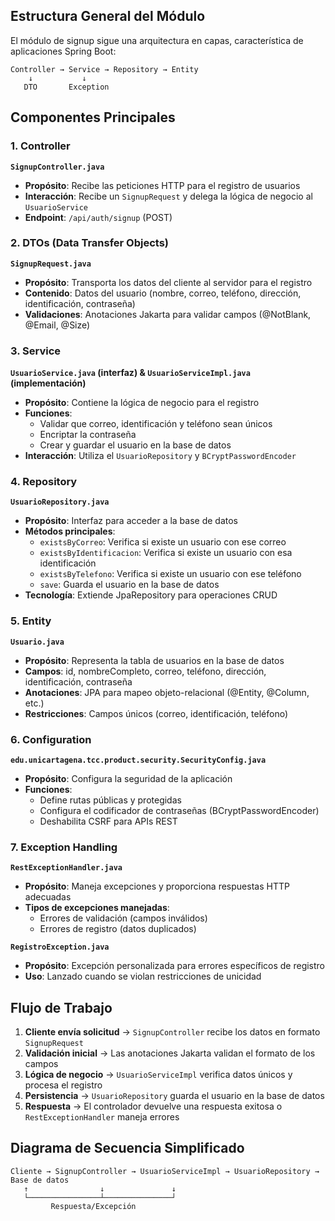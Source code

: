 ## Estructura General del Módulo

El módulo de signup sigue una arquitectura en capas, característica de aplicaciones Spring Boot:

```
Controller → Service → Repository → Entity
    ↓           ↓
   DTO       Exception
```

## Componentes Principales

### 1. Controller

**`SignupController.java`**
- **Propósito**: Recibe las peticiones HTTP para el registro de usuarios
- **Interacción**: Recibe un `SignupRequest` y delega la lógica de negocio al `UsuarioService`
- **Endpoint**: `/api/auth/signup` (POST)

### 2. DTOs (Data Transfer Objects)

**`SignupRequest.java`**
- **Propósito**: Transporta los datos del cliente al servidor para el registro
- **Contenido**: Datos del usuario (nombre, correo, teléfono, dirección, identificación, contraseña)
- **Validaciones**: Anotaciones Jakarta para validar campos (@NotBlank, @Email, @Size)

### 3. Service

**`UsuarioService.java` (interfaz) & `UsuarioServiceImpl.java` (implementación)**
- **Propósito**: Contiene la lógica de negocio para el registro
- **Funciones**:
    - Validar que correo, identificación y teléfono sean únicos
    - Encriptar la contraseña
    - Crear y guardar el usuario en la base de datos
- **Interacción**: Utiliza el `UsuarioRepository` y `BCryptPasswordEncoder`

### 4. Repository

**`UsuarioRepository.java`**
- **Propósito**: Interfaz para acceder a la base de datos
- **Métodos principales**:
    - `existsByCorreo`: Verifica si existe un usuario con ese correo
    - `existsByIdentificacion`: Verifica si existe un usuario con esa identificación
    - `existsByTelefono`: Verifica si existe un usuario con ese teléfono
    - `save`: Guarda el usuario en la base de datos
- **Tecnología**: Extiende JpaRepository para operaciones CRUD

### 5. Entity

**`Usuario.java`**
- **Propósito**: Representa la tabla de usuarios en la base de datos
- **Campos**: id, nombreCompleto, correo, teléfono, dirección, identificación, contraseña
- **Anotaciones**: JPA para mapeo objeto-relacional (@Entity, @Column, etc.)
- **Restricciones**: Campos únicos (correo, identificación, teléfono)

### 6. Configuration

**`edu.unicartagena.tcc.product.security.SecurityConfig.java`**
- **Propósito**: Configura la seguridad de la aplicación
- **Funciones**:
    - Define rutas públicas y protegidas
    - Configura el codificador de contraseñas (BCryptPasswordEncoder)
    - Deshabilita CSRF para APIs REST

### 7. Exception Handling

**`RestExceptionHandler.java`**
- **Propósito**: Maneja excepciones y proporciona respuestas HTTP adecuadas
- **Tipos de excepciones manejadas**:
    - Errores de validación (campos inválidos)
    - Errores de registro (datos duplicados)

**`RegistroException.java`**
- **Propósito**: Excepción personalizada para errores específicos de registro
- **Uso**: Lanzado cuando se violan restricciones de unicidad

## Flujo de Trabajo

1. **Cliente envía solicitud** → `SignupController` recibe los datos en formato `SignupRequest`
2. **Validación inicial** → Las anotaciones Jakarta validan el formato de los campos
3. **Lógica de negocio** → `UsuarioServiceImpl` verifica datos únicos y procesa el registro
4. **Persistencia** → `UsuarioRepository` guarda el usuario en la base de datos
5. **Respuesta** → El controlador devuelve una respuesta exitosa o `RestExceptionHandler` maneja errores

## Diagrama de Secuencia Simplificado

```
Cliente → SignupController → UsuarioServiceImpl → UsuarioRepository → Base de datos
   ↑                ↓               ↓
   └────────────────┴───────────────┘
         Respuesta/Excepción
```

